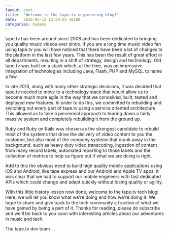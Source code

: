 ```yaml
---
layout: post
title:  "Welcome to the tape.tv engineering blog!"
date:   2016-02-12 12:59:55 +0100
categories: humans
---
```


tape.tv has been around since 2008 and has been dedicated to bringing you quality music videos ever since. If you are a long time music video fan using tape.tv you will have noticed that there have been a lot of changes to the platform in the last few years. This has been the result of great effort in all departments, resulting in a shift of strategy, design and technology. Old tape.tv was built on a stack which, at the time, was an impressive integration of technologies including Java, Flash, PHP and MySQL to name a few.

In late 2013, along with many other strategic decisions, it was decided that tape.tv needed to move to a technology stack that would allow us to become much more agile in the way that we conceived, built, tested and deployed new features. In order to do this, we committed to rebuilding and switching out every part of tape.tv using a service oriented architecture. This allowed us to take a piecemeal approach to tearing down a fairly massive system and completely rebuilding it from the ground up.

Ruby and Ruby on Rails was chosen as the strongest candidate to rebuild most of the systems that drive the delivery of video content to you the customer, but also most of the company systems that crank away in the background, such as heavy duty video transcoding, ingestion of content from many record labels, automated reporting to those labels and the collection of metrics to help us figure out if what we are doing is right.

Add to this the obvious need to build high quality mobile applications using iOS and Android, like tape express and our Android and Apple TV apps, it was clear that we had to support our mobile engineers with fast dedicated APIs which could change and adapt quickly without losing quality or agility.

With this little history lesson now done, welcome to the tape.tv tech blog! Here, we will let you know what we're doing and how we're doing it. We hope to share and give back to the tech community a fraction of what we have gained by being a part of it. Thanks for reading, please do subscribe and we'll be back to you soon with interesting articles about our adventures in music and tech.

The tape.tv dev team ...
